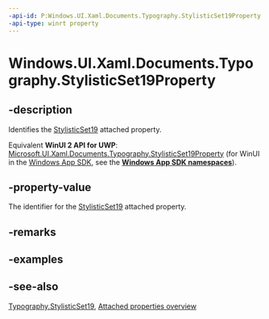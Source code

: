 ```yaml
---
-api-id: P:Windows.UI.Xaml.Documents.Typography.StylisticSet19Property
-api-type: winrt property
---
```


<!-- Property syntax
public Windows.UI.Xaml.DependencyProperty StylisticSet19Property { get; }
-->

# Windows.UI.Xaml.Documents.Typography.StylisticSet19Property

## -description
Identifies the [StylisticSet19](typography_stylisticset19.md) attached property.

Equivalent **WinUI 2 API for UWP**: [Microsoft.UI.Xaml.Documents.Typography.StylisticSet19Property](/windows/winui/api/microsoft.ui.xaml.documents.typography.stylisticset19property) (for WinUI in the [Windows App SDK](/windows/apps/windows-app-sdk/), see the **[Windows App SDK namespaces](/windows/windows-app-sdk/api/winrt/)**).

## -property-value
The identifier for the [StylisticSet19](typography_stylisticset19.md) attached property.

## -remarks

## -examples

## -see-also

[Typography.StylisticSet19](typography_stylisticset19.md), [Attached properties overview](/windows/uwp/xaml-platform/attached-properties-overview)
